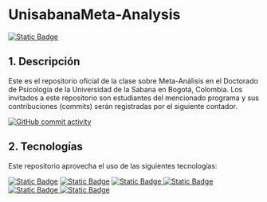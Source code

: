 # UnisabanaMeta-Analysis
[![Static Badge](https://img.shields.io/badge/UnisabanaMetaAnalysis-%23B9DDFB?style=flat-square&logo=GitHub&logoColor=%23d09f14&label=Repositorio&labelColor=%23012563&color=%239c0911&link=https%3A%2F%2Fgithub.com%2Fjcorrean%2FUnisabanaMetaAnalysis)](https://github.com/jcorrean/UnisabanaMetaAnalysis)

## 1. Descripción
Este es el repositorio oficial de la clase sobre Meta-Análisis en el Doctorado de Psicología de la Universidad de la Sabana en Bogotá, Colombia. Los invitados a este repositorio son estudiantes del mencionado programa y sus contribuciones (commits) serán registradas por el siguiente contador. 

[![GitHub commit activity](https://img.shields.io/github/commit-activity/t/jcorrean/UnisabanaMetaAnalysis?style=flat&logo=GitHub&logoColor=%23d09f14&label=Commits&labelColor=9c0911&color=012563)](https://github.com/jcorrean/UnisabanaMetaAnalysis)

## 2. Tecnologías 
Este repositorio aprovecha el uso de las siguientes tecnologías:

[![Static Badge](https://img.shields.io/badge/Git-black?style=flat&logo=git&link=https%3A%2F%2Fgit-scm.com%2F)](https://git-scm.com/) [![Static Badge](https://img.shields.io/badge/R-blue?style=flat&logo=R&link=https%3A%2F%2Fcran.r-project.org%2F)](https://cran.r-project.org/) [![Static Badge](https://img.shields.io/badge/Scholar-white?style=flat&logo=googlescholar&link=https%3A%2F%2Fscholar.google.com%2F)
](https://scholar.google.com/) [![Static Badge](https://img.shields.io/badge/Python-blue?style=flat&logo=python&logoColor=yellow&labelColor=blue&link=https%3A%2F%2Fscholar.google.com%2F)
](https://www.python.org/) [![Static Badge](https://img.shields.io/badge/Latex-%23008080?style=flat&logo=latex&logoColor=white&labelColor=%23008080&link=https%3A%2F%2Fwww.tug.org%2Ftexlive%2F)
](https://www.tug.org/texlive/) [![Static Badge](https://img.shields.io/badge/HTML-%23E34F26?style=flat&logo=html5&logoColor=white&labelColor=black&link=https%3A%2F%2Fwww.w3schools.com%2Fhtml%2F)
](https://www.w3schools.com/html/)






